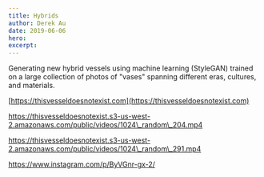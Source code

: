 ```yaml
---
title: Hybrids
author: Derek Au
date: 2019-06-06
hero: 
excerpt: 
---
```


Generating new hybrid vessels using machine learning (StyleGAN) trained on a large collection of photos of "vases" spanning different eras, cultures, and materials. 

[https://thisvesseldoesnotexist.com](https://thisvesseldoesnotexist.com)

https://thisvesseldoesnotexist.s3-us-west-2.amazonaws.com/public/videos/1024\_random\_204.mp4

https://thisvesseldoesnotexist.s3-us-west-2.amazonaws.com/public/videos/1024\_random\_291.mp4

https://www.instagram.com/p/ByVGnr-gx-2/
